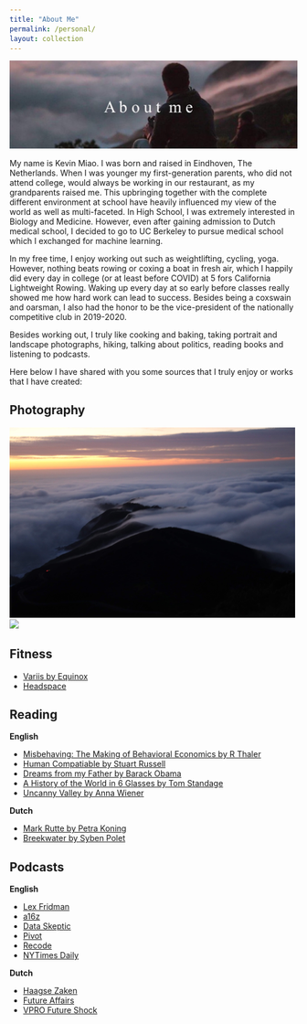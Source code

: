 ```yaml
---
title: "About Me"
permalink: /personal/
layout: collection
---
```


![alttext](/aboutme.jpg)


My name is Kevin Miao. I was born and raised in Eindhoven, The Netherlands. When I was younger my first-generation parents, who did not attend college, would always be working in our restaurant, as my grandparents raised me. This upbringing together with the complete different environment at school have heavily influenced my view of the world as well as multi-faceted. In High School, I was extremely interested in Biology and Medicine. However, even after gaining admission to Dutch medical school, I decided to go to UC Berkeley to pursue medical school which I exchanged for machine learning.

In my free time, I enjoy working out such as weightlifting, cycling, yoga. However, nothing beats rowing or coxing a boat in fresh air, which I happily did every day in college (or at least before COVID) at 5 fors California Lightweight Rowing. Waking up every day at so early before classes really showed me how hard work can lead to success. Besides being a coxswain and oarsman, I also had the honor to be the vice-president of the nationally competitive club in 2019-2020.

Besides working out, I truly like cooking and baking, taking portrait and landscape photographs, hiking, talking about politics, reading books and listening to podcasts.

Here below I have shared with you some sources that I truly enjoy or works that I have created:


## Photography


<img src='/IMG_5576.jpg' width=500px>
<img src='/josh.JPEG' width=300px>


## Fitness

- [Variis by Equinox](https://www.variis.com/)
- [Headspace](https://www.headspace.com/)

## Reading

**English**
- [Misbehaving: The Making of Behavioral Economics by R Thaler](https://www.google.com/books/edition/Misbehaving_The_Making_of_Behavioral_Eco/xQedBAAAQBAJ?hl=en&gbpv=0)
- [Human Compatiable by Stuart Russell](https://www.google.com/books/edition/Human_Compatible/8vm0DwAAQBAJ?hl=en&gbpv=0)
- [Dreams from my Father by Barack Obama](https://www.google.com/books/edition/Dreams_from_My_Father/HRCHJp-V0QUC?hl=en&gbpv=1&dq=obama+from+my+father&printsec=frontcover)
- [A History of the World in 6 Glasses by Tom Standage](https://www.google.com/books/edition/A_History_of_the_World_in_Six_Glasses/-0t1nFKe0ZgC?hl=en&gbpv=1&dq=A+History+of+the+World+in+6+Glasses&printsec=frontcover)
- [Uncanny Valley by Anna Wiener](https://www.amazon.com/Uncanny-Valley-Memoir-Anna-Wiener/dp/0374278016)

**Dutch**
- [Mark Rutte by Petra Koning](https://www.bol.com/nl/p/mark-rutte/9300000005322351/?bltgh=urtYdPhE73OlHQODb9VCjA.1_4.5.ProductTitle)
- [Breekwater by Syben Polet](https://www.bol.com/nl/f/breekwater/30010161/)


## Podcasts

**English**
- [Lex Fridman](https://lexfridman.com/podcast/)
- [a16z](https://a16z.com/podcasts/)
- [Data Skeptic](https://dataskeptic.com/)
- [Pivot](https://podcasts.voxmedia.com/show/pivot)
- [Recode](https://www.vox.com/recode-podcasts)
- [NYTimes Daily](https://www.nytimes.com/column/the-daily)

**Dutch**
- [Haagse Zaken](https://www.nrc.nl/podcast/haagse-zaken/)
- [Future Affairs](https://www.nrc.nl/podcast/future-affairs/)
- [VPRO Future Shock](https://www.vpro.nl/programmas/tegenlicht/kijk/podcast.html)
